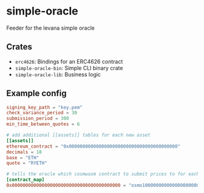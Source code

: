 # simple-oracle

Feeder for the levana simple oracle

## Crates

- `erc4626`: Bindings for an ERC4626 contract
- `simple-oracle-bin`: Simple CLI binary crate
- `simple-oracle-lib`: Business logic

## Example config

```toml
signing_key_path = "key.pem"
check_variance_period = 30
submission_period = 300 
min_time_between_quotes = 6

# add additional [[assets]] tables for each new asset
[[assets]]
ethereum_contract = "0x0000000000000000000000000000000000000000"
decimals = 18
base = "ETH"
quote = "RYETH"

# tells the oracle which cosmwasm contract to submit prices to for each etheruem contract
[contract_map]
0x0000000000000000000000000000000000000000 = "osmo100000000000000000000000000000001"
```
